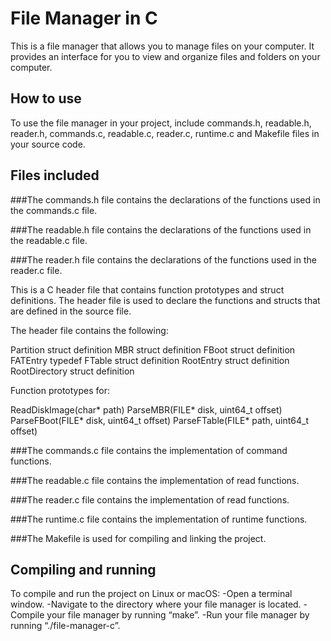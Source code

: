 # File Manager in C

This is a file manager that allows you to manage files on your computer.
It provides an interface for you to view and organize files and folders on your computer.

## How to use

To use the file manager in your project, include commands.h, readable.h, reader.h, commands.c, readable.c, reader.c, runtime.c and Makefile files in your source code.

## Files included

###The commands.h file contains the declarations of the functions used in the commands.c file. 

###The readable.h file contains the declarations of the functions used in the readable.c file. 

###The reader.h file contains the declarations of the functions used in the reader.c file.

This is a C header file that contains function prototypes and struct definitions. 
The header file is used to declare the functions and structs that are defined in the source file.

The header file contains the following:

Partition struct definition
MBR struct definition
FBoot struct definition
FATEntry typedef
FTable struct definition
RootEntry struct definition
RootDirectory struct definition

Function prototypes for:

ReadDiskImage(char* path)
ParseMBR(FILE* disk, uint64_t offset)
ParseFBoot(FILE* disk, uint64_t offset)
ParseFTable(FILE* path, uint64_t offset)

###The commands.c file contains the implementation of command functions. 

###The readable.c file contains the implementation of read functions. 

###The reader.c file contains the implementation of read functions. 

###The runtime.c file contains the implementation of runtime functions. 

###The Makefile is used for compiling and linking the project.

## Compiling and running

To compile and run the project on Linux or macOS:
-Open a terminal window.
-Navigate to the directory where your file manager is located.
-Compile your file manager by running “make”.
-Run your file manager by running “./file-manager-c”.
